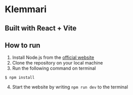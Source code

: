 # Klemmari

## Built with React + Vite

## How to run
1. Install Node.js from the [official website](https://nodejs.org/en)
2. Clone the repository on your local machine
3. Run the following command on terminal
```
$ npm install
```
4. Start the website by writing ```npm run dev``` to the terminal
